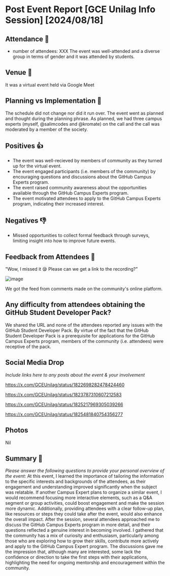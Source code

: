 

# Post Event Report [GCE Unilag Info Session] [2024/08/18]

## Attendance :dancers:

 - number of attendees: XXX
 The event was well-attended and a diverse group in terms of gender and it was attended by students. 

## Venue :school:

It was a virtual event held via Google Meet

## Planning vs Implementation :paperclip:

The schedule did not change nor did it run over. The event went as planned and thought during the planning phrase. 
As planned, we had three campus experts (myself, @salimcodes and @kromate) on the call and the call was moderated by a member of the society. 

## Positives :+1:

- The event was well-recieved by members of community as they turned up for the virtual event. 
- The event engaged participants (i.e. members of the community) by encouraging questions and discussions about the GitHub Campus Experts program.
- The event raised community awareness about the opportunities available through the GitHub Campus Experts program.
- The event motivated attendees to apply to the GitHub Campus Experts program, indicating their increased interest.

## Negatives :-1:

- Missed opportunities to collect formal feedback through surveys, limiting insight into how to improve future events.

## Feedback from Attendees :speech_balloon:

"Wow, I missed it 😪 Please can we get a link to the recording?"

![image](https://github.com/user-attachments/assets/8685c1bc-abc1-4b05-9569-4b3c6b4db240)

We got the feed from comments made on the community's online platform. 

## Any difficulty from attendees obtaining the GitHub Student Developer Pack?

We shared the URL and none of the attendees reported any issues with the GitHub Student Developer Pack. By virtue of the fact that the GitHub Student Developer Pack is a prerequisite for applications for the GitHub Campus Experts program, members of the community (i.e. attendees) were receptive of the pack.

## Social Media Drop 

*Include links here to any posts about the event & your involvement* 

https://x.com/GCEUnilag/status/1822698282478424460

https://x.com/GCEUnilag/status/1823787310607212583

https://x.com/GCEUnilag/status/1825217969305039266

https://x.com/GCEUnilag/status/1825481840754356277

## Photos 

Nil 

## Summary :thought_balloon:

*Please answer the following questions to provide your personal overview of the event:*
At this event, I learned the importance of tailoring the information to the specific interests and backgrounds 
of the attendees, as their engagement and understanding improved significantly when the subject was relatable. 
If another Campus Expert plans to organize a similar event, I would recommend focusing more interactive elements, such as a Q&A segment or group 
activities, could boost engagement and make the session more dynamic. Additionally, providing attendees with a clear follow-up plan, 
like resources or steps they could take after the event, would also enhance the overall impact. After the session, 
several attendees approached me to discuss the GitHub Campus Experts program in more detail, and their questions 
reflected a genuine interest in becoming involved. I gathered that the community has a mix of curiosity and enthusiasm, 
particularly among those who are exploring how to grow their skills, contribute more actively and apply to the GitHub 
Campus Expert program. The discussions gave me the impression that, although many are interested, some lack the confidence 
or direction to take the first steps with their applications, highlighting the need for ongoing mentorship and encouragement within the community.
